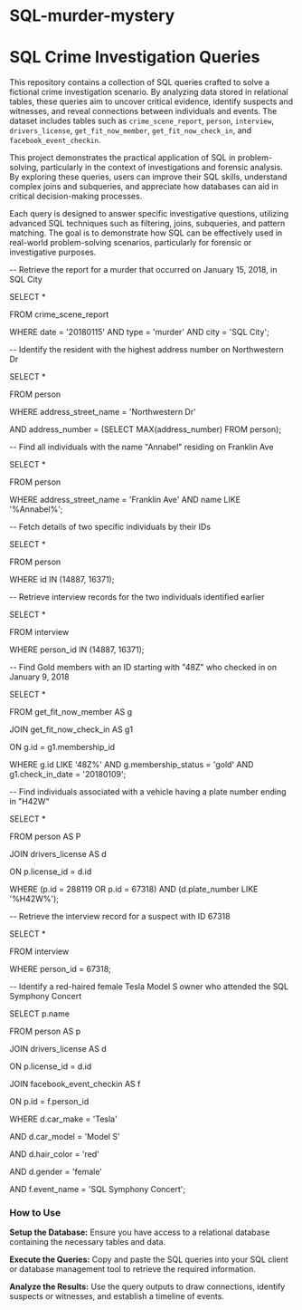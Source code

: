 # SQL-murder-mystery

# SQL Crime Investigation Queries
This repository contains a collection of SQL queries crafted to solve a fictional crime investigation scenario. By analyzing data stored in relational tables, these queries aim to uncover critical evidence, identify suspects and witnesses, and reveal connections between individuals and events. The dataset includes tables such as `crime_scene_report`, `person`, `interview`, `drivers_license`, `get_fit_now_member`, `get_fit_now_check_in`, and `facebook_event_checkin`. 

This project demonstrates the practical application of SQL in problem-solving, particularly in the context of investigations and forensic analysis. By exploring these queries, users can improve their SQL skills, understand complex joins and subqueries, and appreciate how databases can aid in critical decision-making processes.

Each query is designed to answer specific investigative questions, utilizing advanced SQL techniques such as filtering, joins, subqueries, and pattern matching. The goal is to demonstrate how SQL can be effectively used in real-world problem-solving scenarios, particularly for forensic or investigative purposes.

-- Retrieve the report for a murder that occurred on January 15, 2018, in SQL City

SELECT *

FROM crime_scene_report

WHERE date = '20180115' AND type = 'murder' AND city = 'SQL City';

-- Identify the resident with the highest address number on Northwestern Dr

SELECT *

FROM person

WHERE address_street_name = 'Northwestern Dr' 

AND address_number = (SELECT MAX(address_number) FROM person);

-- Find all individuals with the name "Annabel" residing on Franklin Ave

SELECT *

FROM person

WHERE address_street_name = 'Franklin Ave' AND name LIKE '%Annabel%';

-- Fetch details of two specific individuals by their IDs

SELECT *

FROM person

WHERE id IN (14887, 16371);

-- Retrieve interview records for the two individuals identified earlier

SELECT *

FROM interview

WHERE person_id IN (14887, 16371);

-- Find Gold members with an ID starting with "48Z" who checked in on January 9, 2018

SELECT *

FROM get_fit_now_member AS g

JOIN get_fit_now_check_in AS g1

ON g.id = g1.membership_id

WHERE g.id LIKE '48Z%' AND g.membership_status = 'gold' AND g1.check_in_date = '20180109';

-- Find individuals associated with a vehicle having a plate number ending in "H42W"

SELECT *

FROM person AS P

JOIN drivers_license AS d

ON p.license_id = d.id

WHERE (p.id = 288119 OR p.id = 67318) AND (d.plate_number LIKE '%H42W%');

-- Retrieve the interview record for a suspect with ID 67318

SELECT *

FROM interview

WHERE person_id = 67318;

-- Identify a red-haired female Tesla Model S owner who attended the SQL Symphony Concert

SELECT p.name

FROM person AS p

JOIN drivers_license AS d 

ON p.license_id = d.id

JOIN facebook_event_checkin AS f

ON p.id = f.person_id

WHERE d.car_make = 'Tesla'

AND d.car_model = 'Model S'

AND d.hair_color = 'red'

AND d.gender = 'female'

AND f.event_name = 'SQL Symphony Concert';

### How to Use
**Setup the Database:** Ensure you have access to a relational database containing the necessary tables and data.

**Execute the Queries:** Copy and paste the SQL queries into your SQL client or database management tool to retrieve the required information.

**Analyze the Results:** Use the query outputs to draw connections, identify suspects or witnesses, and establish a timeline of events.
